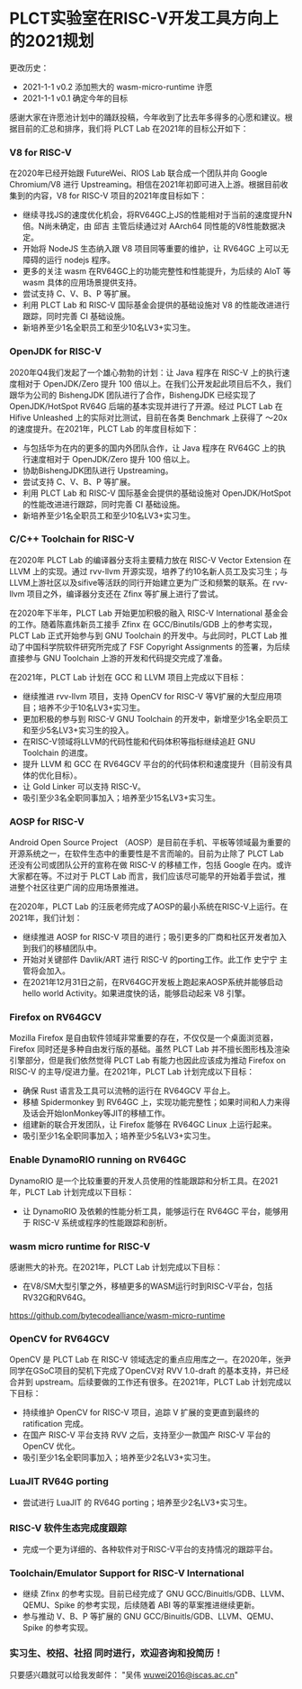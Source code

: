 # PLCT实验室在RISC-V开发工具方向上的2021规划

更改历史：
- 2021-1-1 v0.2 添加熊大的 wasm-micro-runtime 许愿
- 2021-1-1 v0.1 确定今年的目标

感谢大家在许愿池计划中的踊跃投稿，今年收到了比去年多得多的心愿和建议。根据目前的汇总和排序，我们将 PLCT Lab 在2021年的目标公开如下：

### V8 for RISC-V

在2020年已经开始跟 FutureWei、RIOS Lab 联合成一个团队并向 Google Chromium/V8 进行 Upstreaming。相信在2021年初即可进入上游。根据目前收集到的内容，V8 for RISC-V 项目的2021年度目标如下：

- 继续寻找JS的速度优化机会，将RV64GC上JS的性能相对于当前的速度提升N倍。N尚未确定，由 邱吉 主管后续通过对 AArch64 同性能的V8性能数据决定。
- 开始将 NodeJS 生态纳入跟 V8 项目同等重要的维护，让 RV64GC 上可以无障碍的运行 nodejs 程序。
- 更多的关注 wasm 在RV64GC上的功能完整性和性能提升，为后续的 AIoT 等 wasm 具体的应用场景提供支持。
- 尝试支持 C、V、B、P 等扩展。
- 利用 PLCT Lab 和 RISC-V 国际基金会提供的基础设施对 V8 的性能改进进行跟踪，同时完善 CI 基础设施。
- 新培养至少1名全职员工和至少10名LV3+实习生。

### OpenJDK for RISC-V

2020年Q4我们发起了一个雄心勃勃的计划：让 Java 程序在 RISC-V 上的执行速度相对于 OpenJDK/Zero 提升 100 倍以上。在我们公开发起此项目后不久，我们跟华为公司的 BishengJDK 团队进行了合作，BishengJDK 已经实现了 OpenJDK/HotSpot RV64G 后端的基本实现并进行了开源。经过 PLCT Lab 在 Hifive Unleashed 上的实际对比测试，目前在各类 Benchmark 上获得了 ～20x 的速度提升。在2021年，PLCT Lab 的年度目标如下：

- 与包括华为在内的更多的国内外团队合作，让 Java 程序在 RV64GC 上的执行速度相对于 OpenJDK/Zero 提升 100 倍以上。
- 协助BishengJDK团队进行 Upstreaming。
- 尝试支持 C、V、B、P 等扩展。
- 利用 PLCT Lab 和 RISC-V 国际基金会提供的基础设施对 OpenJDK/HotSpot 的性能改进进行跟踪，同时完善 CI 基础设施。
- 新培养至少1名全职员工和至少10名LV3+实习生。

### C/C++ Toolchain for RISC-V

在2020年 PLCT Lab 的编译器分支将主要精力放在 RISC-V Vector Extension 在 LLVM 上的实现。通过 rvv-llvm 开源实现，培养了约10名新人员工及实习生；与LLVM上游社区以及sifive等活跃的同行开始建立更为广泛和频繁的联系。在 rvv-llvm 项目之外，编译器分支还在 Zfinx 等扩展上进行了尝试。

在2020年下半年，PLCT Lab 开始更加积极的融入 RISC-V International 基金会的工作。随着陈嘉炜新员工接手 Zfinx 在 GCC/Binutils/GDB 上的参考实现，PLCT Lab 正式开始参与到 GNU Toolchain 的开发中。与此同时，PLCT Lab 推动了中国科学院软件研究所完成了 FSF Copyright Assignments 的签署，为后续直接参与 GNU Toolchain 上游的开发和代码提交完成了准备。

在2021年，PLCT Lab 计划在 GCC 和 LLVM 项目上完成以下目标：

- 继续推进 rvv-llvm 项目，支持 OpenCV for RISC-V 等V扩展的大型应用项目；培养不少于10名LV3+实习生。
- 更加积极的参与到 RISC-V GNU Toolchain 的开发中，新增至少1名全职员工和至少5名LV3+实习生的投入。
- 在RISC-V领域将LLVM的代码性能和代码体积等指标继续追赶 GNU Toolchain 的进度。
- 提升 LLVM 和 GCC 在 RV64GCV 平台的的代码体积和速度提升（目前没有具体的优化目标）。
- 让 Gold Linker 可以支持 RISC-V。
- 吸引至少3名全职同事加入；培养至少15名LV3+实习生。

### AOSP for RISC-V

Android Open Source Project （AOSP）是目前在手机、平板等领域最为重要的开源系统之一，在软件生态中的重要性是不言而喻的。目前为止除了 PLCT Lab 还没有公司或团队公开的宣称在做 RISC-V 的移植工作，包括 Google 在内。或许大家都在等。不过对于 PLCT Lab 而言，我们应该尽可能早的开始着手尝试，推进整个社区往更广阔的应用场景推进。

在2020年，PLCT Lab 的汪辰老师完成了AOSP的最小系统在RISC-V上运行。在2021年，我们计划：

- 继续推进 AOSP for RISC-V 项目的进行；吸引更多的厂商和社区开发者加入到我们的移植团队中。
- 开始对关键部件 Davlik/ART 进行 RISC-V 的porting工作。此工作 史宁宁 主管将会加入。
- 在2021年12月31日之前，在RV64GC开发板上跑起来AOSP系统并能够启动 hello world Activity。如果进度快的话，能够启动起来 V8 引擎。

### Firefox on RV64GCV

Mozilla Firefox 是自由软件领域非常重要的存在，不仅仅是一个桌面浏览器，Firefox 同时还是多种自由发行版的基础。虽然 PLCT Lab 并不擅长图形栈及渲染引擎部分，但是我们依然觉得 PLCT Lab 有能力也因此应该成为推动 Firefox on RISC-V 的主导/促进力量。在2021年，PLCT Lab 计划完成以下目标：

- 确保 Rust 语言及工具可以流畅的运行在 RV64GCV 平台上。
- 移植 Spidermonkey 到 RV64GC 上，实现功能完整性；如果时间和人力来得及话会开始IonMonkey等JIT的移植工作。
- 组建新的联合开发团队，让 Firefox 能够在 RV64GC Linux 上运行起来。
- 吸引至少1名全职同事加入；培养至少5名LV3+实习生。

### Enable DynamoRIO running on RV64GC

DynamoRIO 是一个比较重要的开发人员使用的性能跟踪和分析工具。在2021年，PLCT Lab 计划完成以下目标：

- 让 DynamoRIO 及依赖的性能分析工具，能够运行在 RV64GC 平台，能够用于 RISC-V 系统或程序的性能跟踪和剖析。

### wasm micro runtime for RISC-V

感谢熊大的补充。在2021年，PLCT Lab 计划完成以下目标：

- 在V8/SM大型引擎之外，移植更多的WASM运行时到RISC-V平台，包括RV32G和RV64G。

https://github.com/bytecodealliance/wasm-micro-runtime


### OpenCV for RV64GCV

OpenCV 是 PLCT Lab 在 RISC-V 领域选定的重点应用库之一。在2020年，张尹同学在GSoC项目的契机下完成了OpenCV对 RVV 1.0-draft 的基本支持，并已经合并到 upstream。后续要做的工作还有很多。在2021年，PLCT Lab 计划完成以下目标：

- 持续维护 OpenCV for RISC-V 项目，追踪 V 扩展的变更直到最终的 ratification 完成。
- 在国产 RISC-V 平台支持 RVV 之后，支持至少一款国产 RISC-V 平台的 OpenCV 优化。
- 吸引至少1名全职同事加入；培养至少2名LV3+实习生。

### LuaJIT RV64G porting

- 尝试进行 LuaJIT 的 RV64G porting；培养至少2名LV3+实习生。

### RISC-V 软件生态完成度跟踪

- 完成一个更为详细的、各种软件对于RISC-V平台的支持情况的跟踪平台。

### Toolchain/Emulator Support for RISC-V International

- 继续 Zfinx 的参考实现。目前已经完成了 GNU GCC/Binuitls/GDB、LLVM、QEMU、Spike 的参考实现，后续随着 ABI 等的草案推进继续更新。
- 参与推动 V、B、P 等扩展的 GNU GCC/Binuitls/GDB、LLVM、QEMU、Spike 的参考实现。

### 实习生、校招、社招 同时进行，欢迎咨询和投简历！

只要感兴趣就可以给我发邮件： "吴伟 <wuwei2016@iscas.ac.cn>"
